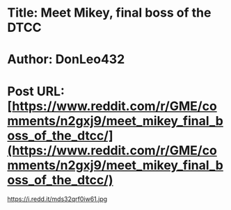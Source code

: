 # Title: Meet Mikey, final boss of the DTCC
# Author: DonLeo432
# Post URL: [https://www.reddit.com/r/GME/comments/n2gxj9/meet_mikey_final_boss_of_the_dtcc/](https://www.reddit.com/r/GME/comments/n2gxj9/meet_mikey_final_boss_of_the_dtcc/)


https://i.redd.it/mds32qrf0iw61.jpg